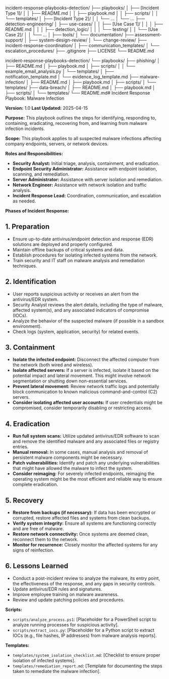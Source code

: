 incident-response-playbooks-detection/
├── playbooks/
│   ├── [Incident Type 1]/
│   │   ├── README.md
│   │   ├── playbook.md
│   │   ├── scripts/
│   │   └── templates/
│   ├── [Incident Type 2]/
│   │   └── ...
│   └── ...
├── detection-engineering/
│   ├── use-cases/
│   │   ├── [Use Case 1]/
│   │   │   ├── README.md
│   │   │   ├── detection_logic/
│   │   │   └── testing/
│   │   └── [Use Case 2]/
│   │       └── ...
│   ├── tools/
│   └── documentation/
├── assessment-support/
│   ├── system-design-review/
│   └── change-review/
├── incident-response-coordination/
│   ├── communication_templates/
│   └── escalation_procedures/
├── .gitignore
├── LICENSE
└── README.md

incident-response-playbooks-detection/
└── playbooks/
    ├── phishing/
    │   ├── README.md
    │   ├── playbook.md
    │   ├── scripts/
    │   │   └── example_email_analysis.py
    │   └── templates/
    │       ├── notification_template.md
    │       └── evidence_log_template.md
    ├── malware-infection/
    │   ├── README.md
    │   ├── playbook.md
    │   ├── scripts/
    │   └── templates/
    ├── data-breach/
    │   ├── README.md
    │   ├── playbook.md
    │   ├── scripts/
    │   └── templates/
    └── README.md# Incident Response Playbook: Malware Infection

**Version:** 1.0
**Last Updated:** 2025-04-15

**Purpose:** This playbook outlines the steps for identifying, responding to, containing, eradicating, recovering from, and learning from malware infection incidents.

**Scope:** This playbook applies to all suspected malware infections affecting company endpoints, servers, or network devices.

**Roles and Responsibilities:**

- **Security Analyst:** Initial triage, analysis, containment, and eradication.
- **Endpoint Security Administrator:** Assistance with endpoint isolation, scanning, and remediation.
- **Server Administrator:** Assistance with server isolation and remediation.
- **Network Engineer:** Assistance with network isolation and traffic analysis.
- **Incident Response Lead:** Coordination, communication, and escalation as needed.

**Phases of Incident Response:**

## 1. Preparation

- Ensure up-to-date antivirus/endpoint detection and response (EDR) solutions are deployed and properly configured.
- Maintain offline backups of critical systems and data.
- Establish procedures for isolating infected systems from the network.
- Train security and IT staff on malware analysis and remediation techniques.

## 2. Identification

- User reports suspicious activity or receives an alert from the antivirus/EDR system.
- Security Analyst reviews the alert details, including the type of malware, affected system(s), and any associated indicators of compromise (IOCs).
- Analyze the behavior of the suspected malware (if possible in a sandbox environment).
- Check logs (system, application, security) for related events.

## 3. Containment

- **Isolate the infected endpoint:** Disconnect the affected computer from the network (both wired and wireless).
- **Isolate affected servers:** If a server is infected, isolate it based on the potential impact and lateral movement. This might involve network segmentation or shutting down non-essential services.
- **Prevent lateral movement:** Review network traffic logs and potentially block communication to known malicious command-and-control (C2) servers.
- **Consider isolating affected user accounts:** If user credentials might be compromised, consider temporarily disabling or restricting access.

## 4. Eradication

- **Run full system scans:** Utilize updated antivirus/EDR software to scan and remove the identified malware and any associated files or registry entries.
- **Manual removal:** In some cases, manual analysis and removal of persistent malware components might be necessary.
- **Patch vulnerabilities:** Identify and patch any underlying vulnerabilities that might have allowed the malware to infect the system.
- **Consider reimaging:** For severely infected endpoints, reimaging the operating system might be the most efficient and reliable way to ensure complete eradication.

## 5. Recovery

- **Restore from backups (if necessary):** If data has been encrypted or corrupted, restore affected files and systems from clean backups.
- **Verify system integrity:** Ensure all systems are functioning correctly and are free of malware.
- **Restore network connectivity:** Once systems are deemed clean, reconnect them to the network.
- **Monitor for recurrence:** Closely monitor the affected systems for any signs of reinfection.

## 6. Lessons Learned

- Conduct a post-incident review to analyze the malware, its entry point, the effectiveness of the response, and any gaps in security controls.
- Update antivirus/EDR rules and signatures.
- Improve employee training on malware awareness.
- Review and update patching policies and procedures.

**Scripts:**

- `scripts/analyze_process.ps1`: [Placeholder for a PowerShell script to analyze running processes for suspicious activity].
- `scripts/extract_iocs.py`: [Placeholder for a Python script to extract IOCs (e.g., file hashes, IP addresses) from malware analysis reports].

**Templates:**

- `templates/system_isolation_checklist.md`: [Checklist to ensure proper isolation of infected systems].
- `templates/remediation_report.md`: [Template for documenting the steps taken to remediate the malware infection].
